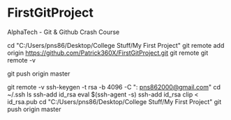 # FirstGitProject
AlphaTech - Git &amp; Github Crash Course

 cd "C:/Users/pns86/Desktop/College Stuff/My First Project"
 git remote add origin https://github.com/Patrick360X/FirstGitProject.git
  git remote
   git remote -v
   
 git push origin master
 
 git remote -v
  ssh-keygen -t rsa -b 4096 -C ": pns862000@gmail.com"
   cd ~/.ssh
   ls
   ssh-add id_rsa
   eval $(ssh-agent -s)
   ssh-add id_rsa
   clip < id_rsa.pub
    cd "C:/Users/pns86/Desktop/College Stuff/My First Project"
    git push origin master
